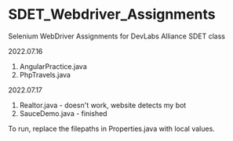 # SDET_Webdriver_Assignments
Selenium WebDriver Assignments for DevLabs Alliance SDET class

2022.07.16
1. AngularPractice.java
2. PhpTravels.java

2022.07.17
1. Realtor.java - doesn't work, website detects my bot
2. SauceDemo.java - finished

To run, replace the filepaths in Properties.java with local values.
